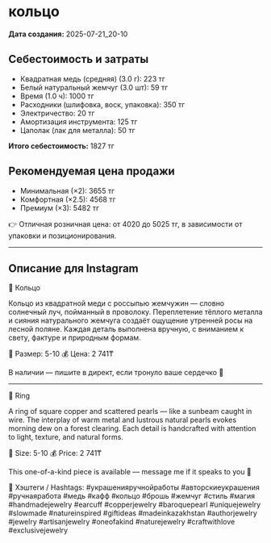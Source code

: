# кольцо

**Дата создания:** 2025-07-21_20-10

## Себестоимость и затраты

- Квадратная медь (средняя) (3.0 г): 223 тг
- Белый натуральный жемчуг (3.0 шт): 59 тг
- Время (1.0 ч): 1000 тг
- Расходники (шлифовка, воск, упаковка): 350 тг
- Электричество: 20 тг
- Амортизация инструмента: 125 тг
- Цаполак (лак для металла): 50 тг

**Итого себестоимость:** 1827 тг

## Рекомендуемая цена продажи

- Минимальная (×2): 3655 тг
- Комфортная (×2.5): 4568 тг
- Премиум (×3): 5482 тг

👉 Отличная розничная цена: от 4020 до 5025 тг, в зависимости от упаковки и позиционирования.

---

## Описание для Instagram

🌿 Кольцо

Кольцо из квадратной меди с россыпью жемчужин — словно солнечный луч, пойманный в проволоку. Переплетение тёплого металла и сияния натурального жемчуга создаёт ощущение утренней росы на лесной поляне. 
Каждая деталь выполнена вручную, с вниманием к свету, фактуре и природным формам.

📐 Размер: 5-10
💰 Цена: 2 741₸

В наличии — пишите в директ, если тронуло ваше сердечко 💌

---

🌲 Ring

A ring of square copper and scattered pearls — like a sunbeam caught in wire. The interplay of warm metal and lustrous natural pearls evokes morning dew on a forest clearing. 
Each detail is handcrafted with attention to light, texture, and natural forms.

📐 Size: 5-10
💰 Price: 2 741₸

This one-of-a-kind piece is available — message me if it speaks to you 💌

🧷 Хэштеги / Hashtags:
#украшенияручнойработы #авторскиеукрашения #ручнаяработа #медь #кафф #кольцо #брошь #жемчуг #стиль #магия #handmadejewelry #earcuff #copperjewelry #baroquepearl #uniquejewelry #slowmade #natureinspired #giftideas #madeinkazakhstan #authorjewelry #jewelry #artisanjewelry #oneofakind #naturejewelry #craftwithlove #exclusivejewelry
